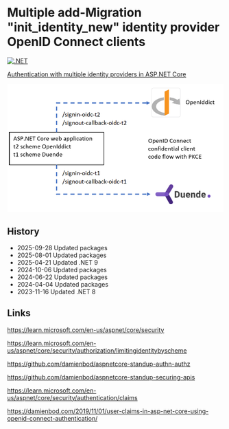 # Multiple add-Migration "init_identity_new"  identity provider OpenID Connect clients

[![.NET](https://github.com/damienbod/MulitipleClientClaimsMapping/actions/workflows/dotnet.yml/badge.svg)](https://github.com/damienbod/MulitipleClientClaimsMapping/actions/workflows/dotnet.yml)

[Authentication with multiple identity providers in ASP.NET Core](https://damienbod.com/2023/11/13/authentication-with-multiple-identity-providers-in-asp-net-core/)

![Setup](https://github.com/damienbod/MulitipleClientClaimsMapping/blob/main/images/schemes__idp_01.png)

## History

- 2025-09-28 Updated packages
- 2025-08-01 Updated packages
- 2025-04-21 Updated .NET 9
- 2024-10-06 Updated packages
- 2024-06-22 Updated packages
- 2024-04-04 Updated packages
- 2023-11-16 Updated .NET 8

## Links

https://learn.microsoft.com/en-us/aspnet/core/security

https://learn.microsoft.com/en-us/aspnet/core/security/authorization/limitingidentitybyscheme

https://github.com/damienbod/aspnetcore-standup-authn-authz

https://github.com/damienbod/aspnetcore-standup-securing-apis

https://learn.microsoft.com/en-us/aspnet/core/security/authentication/claims

https://damienbod.com/2019/11/01/user-claims-in-asp-net-core-using-openid-connect-authentication/